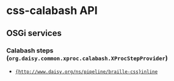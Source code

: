 # css-calabash API

## OSGi services

### Calabash steps (`org.daisy.common.xproc.calabash.XProcStepProvider`)

- [`{http://www.daisy.org/ns/pipeline/braille-css}inline`](java/org/daisy/pipeline/braille/css/calabash/impl/CSSInlineStep.java)


<link rev="dp2:doc" href="./"/>
<link rel="rdf:type" href="http://www.daisy.org/ns/pipeline/apidoc"/>
